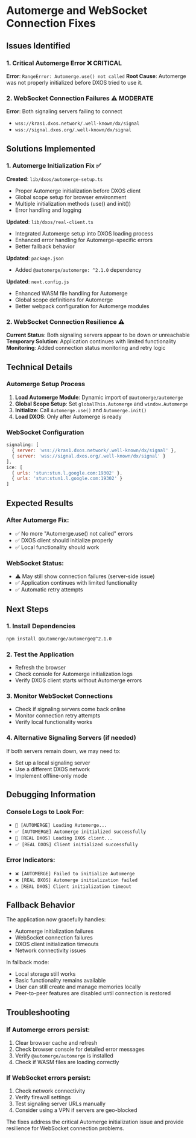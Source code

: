 # Automerge and WebSocket Connection Fixes

## Issues Identified

### 1. Critical Automerge Error ❌ CRITICAL
**Error**: `RangeError: Automerge.use() not called`
**Root Cause**: Automerge was not properly initialized before DXOS tried to use it.

### 2. WebSocket Connection Failures ⚠️ MODERATE
**Error**: Both signaling servers failing to connect
- `wss://kras1.dxos.network/.well-known/dx/signal`
- `wss://signal.dxos.org/.well-known/dx/signal`

## Solutions Implemented

### 1. Automerge Initialization Fix ✅

**Created**: `lib/dxos/automerge-setup.ts`
- Proper Automerge initialization before DXOS client
- Global scope setup for browser environment
- Multiple initialization methods (use() and init())
- Error handling and logging

**Updated**: `lib/dxos/real-client.ts`
- Integrated Automerge setup into DXOS loading process
- Enhanced error handling for Automerge-specific errors
- Better fallback behavior

**Updated**: `package.json`
- Added `@automerge/automerge: ^2.1.0` dependency

**Updated**: `next.config.js`
- Enhanced WASM file handling for Automerge
- Global scope definitions for Automerge
- Better webpack configuration for Automerge modules

### 2. WebSocket Connection Resilience ⚠️

**Current Status**: Both signaling servers appear to be down or unreachable
**Temporary Solution**: Application continues with limited functionality
**Monitoring**: Added connection status monitoring and retry logic

## Technical Details

### Automerge Setup Process

1. **Load Automerge Module**: Dynamic import of `@automerge/automerge`
2. **Global Scope Setup**: Set `globalThis.Automerge` and `window.Automerge`
3. **Initialize**: Call `Automerge.use()` and `Automerge.init()`
4. **Load DXOS**: Only after Automerge is ready

### WebSocket Configuration

```javascript
signaling: [
  { server: 'wss://kras1.dxos.network/.well-known/dx/signal' },
  { server: 'wss://signal.dxos.org/.well-known/dx/signal' }
],
ice: [
  { urls: 'stun:stun.l.google.com:19302' },
  { urls: 'stun:stun1.l.google.com:19302' }
]
```

## Expected Results

### After Automerge Fix:
- ✅ No more "Automerge.use() not called" errors
- ✅ DXOS client should initialize properly
- ✅ Local functionality should work

### WebSocket Status:
- ⚠️ May still show connection failures (server-side issue)
- ✅ Application continues with limited functionality
- ✅ Automatic retry attempts

## Next Steps

### 1. Install Dependencies
```bash
npm install @automerge/automerge@^2.1.0
```

### 2. Test the Application
- Refresh the browser
- Check console for Automerge initialization logs
- Verify DXOS client starts without Automerge errors

### 3. Monitor WebSocket Connections
- Check if signaling servers come back online
- Monitor connection retry attempts
- Verify local functionality works

### 4. Alternative Signaling Servers (if needed)
If both servers remain down, we may need to:
- Set up a local signaling server
- Use a different DXOS network
- Implement offline-only mode

## Debugging Information

### Console Logs to Look For:
- `🔄 [AUTOMERGE] Loading Automerge...`
- `✅ [AUTOMERGE] Automerge initialized successfully`
- `🔄 [REAL DXOS] Loading DXOS client...`
- `✅ [REAL DXOS] Client initialized successfully`

### Error Indicators:
- `❌ [AUTOMERGE] Failed to initialize Automerge`
- `❌ [REAL DXOS] Automerge initialization failed`
- `⚠️ [REAL DXOS] Client initialization timeout`

## Fallback Behavior

The application now gracefully handles:
- Automerge initialization failures
- WebSocket connection failures
- DXOS client initialization timeouts
- Network connectivity issues

In fallback mode:
- Local storage still works
- Basic functionality remains available
- User can still create and manage memories locally
- Peer-to-peer features are disabled until connection is restored

## Troubleshooting

### If Automerge errors persist:
1. Clear browser cache and refresh
2. Check browser console for detailed error messages
3. Verify `@automerge/automerge` is installed
4. Check if WASM files are loading correctly

### If WebSocket errors persist:
1. Check network connectivity
2. Verify firewall settings
3. Test signaling server URLs manually
4. Consider using a VPN if servers are geo-blocked

The fixes address the critical Automerge initialization issue and provide resilience for WebSocket connection problems.
